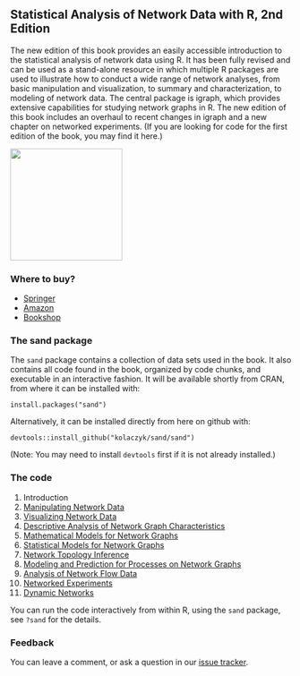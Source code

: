 ## Statistical Analysis of Network Data with R, 2nd Edition

The new edition of this book provides an easily accessible introduction to the statistical analysis of network data using R. It has been fully revised and can be used as a stand-alone resource in which multiple R packages are used to illustrate how to conduct a wide range of network analyses, from basic manipulation and visualization, to summary and characterization, to modeling of network data. The central package is igraph, which provides extensive capabilities for studying network graphs in R. The new edition of this book includes an overhaul to recent changes in igraph and a new chapter on networked experiments.  (If you are looking for code for the first edition of the book, you may find it here.)

[<img src="https://images.springer.com/sgw/books/medium/978-3-030-44128-9.jpg" alt="" width="200px">](http://www.amazon.com/Statistical-Analysis-Network-Data-Use/dp/1493909827/)

### Where to buy?

* [Springer](https://www.springer.com/gp/book/9783030441289)
* [Amazon](https://www.amazon.com/Statistical-Analysis-Network-Data-Use/dp/3030441288/ref=sr_1_3?dchild=1&keywords=Statistical+Analysis+of+Network+Data+with+R&qid=1592934546&sr=8-3)
* [Bookshop](https://bookshop.org/books/statistical-analysis-of-network-data-with-r-9783030441289/9783030441289)

### The sand package

The `sand` package contains a collection of data sets used in the book.  It also contains all code found in the book, organized by code chunks, and executable in an interactive fashion.  It will be available shortly from CRAN, from where it can be installed with:

```
install.packages("sand")
```
Alternatively, it can be installed directly from here on github with:
```
devtools::install_github("kolaczyk/sand/sand")
```
(Note:  You may need to install `devtools` first if it is not already installed.)

### The code

1. Introduction
2. [Manipulating Network Data](sand/inst/code/chapter2.R)
3. [Visualizing Network Data](sand/inst/code/chapter3.R)
4. [Descriptive Analysis of Network Graph Characteristics](sand/inst/code/chapter4.R)
5. [Mathematical Models for Network Graphs](sand/inst/code/chapter5.R)
6. [Statistical Models for Network Graphs](sand/inst/code/chapter6.R)
7. [Network Topology Inference](sand/inst/code/chapter7.R)
8. [Modeling and Prediction for Processes on Network Graphs](sand/inst/code/chapter8.R)
9. [Analysis of Network Flow Data](sand/inst/code/chapter9.R)
10. [Networked Experiments](sand/inst/code/chapter10.R)
11. [Dynamic Networks](sand/inst/code/chapter11.R)

You can run the code interactively from within R, using the `sand` package,
see `?sand` for the details.

### Feedback

You can leave a comment, or ask a question in our
[issue tracker](https://github.com/kolaczyk/sand/issues).

